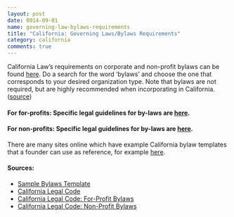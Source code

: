 ```yaml
---
layout: post
date: 0014-09-01
name: governing-law-bylaws-requirements
title: "California: Governing Laws/Bylaws Requirements"
category: california
comments: true
---
```


California Law’s requirements on corporate and non-profit bylaws can be found [here](https://leginfo.legislature.ca.gov/faces/codes_displayexpandedbranch.xhtml?tocCode=CORP&division=&title=1.&part=&chapter=&article=). Do a search for the word ‘bylaws’ and choose the one that corresponds to your desired organization type. Note that bylaws are not required, but are highly recommended when incorporating in California. ([source](http://calcorporatelaw.com/2012/06/are-bylaws-required/))

#### For for-profits: Specific legal guidelines for by-laws are [here](https://leginfo.legislature.ca.gov/faces/codes_displaySection.xhtml?lawCode=CORP&sectionNum=212.). 
#### For non-profits: Specific legal guidelines for by-laws are [here](https://leginfo.legislature.ca.gov/faces/codes_displayText.xhtml?lawCode=CORP&division=2.&title=1.&part=2.&chapter=1.&article=4.). 
There are many sites online which have example California bylaw templates that a founder can use as reference, for example [here](https://startabusiness.org/ca/corporation/bylaws/).

#### Sources:
   * [Sample Bylaws Template](https://startabusiness.org/ca/corporation/bylaws/)
   * [California Legal Code](https://leginfo.legislature.ca.gov/faces/codes_displayexpandedbranch.xhtml?tocCode=CORP&division=&title=1.&part=&chapter=&article=)
   * [California Legal Code: For-Profit Bylaws](https://leginfo.legislature.ca.gov/faces/codes_displaySection.xhtml?lawCode=CORP&sectionNum=212.)
   * [California Legal Code: Non-Profit Bylaws](https://leginfo.legislature.ca.gov/faces/codes_displayText.xhtml?lawCode=CORP&division=2.&title=1.&part=2.&chapter=1.&article=4.)
